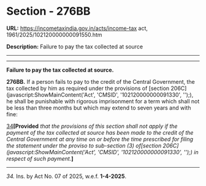 # Section - 276BB

**URL:** https://incometaxindia.gov.in/acts/income-tax act, 1961/2025/102120000000091550.htm

**Description:** Failure to pay the tax collected at source

---

****

**Failure to pay the tax collected at source.**

**276BB.** If a person fails to pay to the credit of the Central Government, the tax collected by him as required under the provisions of [section 206C](javascript:ShowMainContent\('Act', 'CMSID', '102120000000091330', ''\);), he shall be punishable with rigorous imprisonment for a term which shall not be less than three months but which may extend to seven years and with fine:

[34](javascript:ShowFootnote\('fn34'\);)**[Provided** _that the provisions of this section shall not apply if the payment of the tax collected at source has been made to the credit of the Central Government at any time on or before the time prescribed for filing the statement under the proviso to sub-section (3) of[section 206C](javascript:ShowMainContent\('Act', 'CMSID', '102120000000091330', ''\);) in respect of such payment._**]**

* * *

_34._ Ins. by Act No. 07 of 2025, w.e.f. **1-4-2025**.